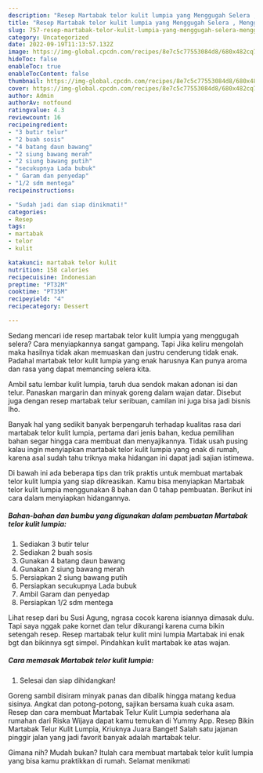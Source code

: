 ```yaml
---
description: "Resep Martabak telor kulit lumpia yang Menggugah Selera , Menggugah Selera"
title: "Resep Martabak telor kulit lumpia yang Menggugah Selera , Menggugah Selera"
slug: 757-resep-martabak-telor-kulit-lumpia-yang-menggugah-selera-menggugah-selera
category: Uncategorized
date: 2022-09-19T11:13:57.132Z
image: https://img-global.cpcdn.com/recipes/8e7c5c77553084d8/680x482cq70/martabak-telor-kulit-lumpia-foto-resep-utama.jpg
hideToc: false
enableToc: true
enableTocContent: false
thumbnail: https://img-global.cpcdn.com/recipes/8e7c5c77553084d8/680x482cq70/martabak-telor-kulit-lumpia-foto-resep-utama.jpg
cover: https://img-global.cpcdn.com/recipes/8e7c5c77553084d8/680x482cq70/martabak-telor-kulit-lumpia-foto-resep-utama.jpg
author: Admin
authorAv: notfound
ratingvalue: 4.3
reviewcount: 16
recipeingredient:
- "3 butir telur"
- "2 buah sosis"
- "4 batang daun bawang"
- "2 siung bawang merah"
- "2 siung bawang putih"
- "secukupnya Lada bubuk"
- " Garam dan penyedap"
- "1/2 sdm mentega"
recipeinstructions:

- "Sudah jadi dan siap dinikmati!"
categories:
- Resep
tags:
- martabak
- telor
- kulit

katakunci: martabak telor kulit 
nutrition: 158 calories
recipecuisine: Indonesian
preptime: "PT32M"
cooktime: "PT35M"
recipeyield: "4"
recipecategory: Dessert

---
```



Sedang mencari ide resep martabak telor kulit lumpia yang menggugah selera? Cara menyiapkannya sangat gampang. Tapi Jika keliru mengolah maka hasilnya tidak akan memuaskan dan justru cenderung tidak enak. Padahal martabak telor kulit lumpia yang enak harusnya Kan punya aroma dan rasa yang dapat memancing selera kita.


Ambil satu lembar kulit lumpia, taruh dua sendok makan adonan isi dan telur. Panaskan margarin dan minyak goreng dalam wajan datar. Disebut juga dengan resep martabak telur seribuan, camilan ini juga bisa jadi bisnis lho.

Banyak hal yang sedikit banyak berpengaruh terhadap kualitas rasa dari martabak telor kulit lumpia, pertama dari jenis bahan, kedua pemilihan bahan segar hingga cara membuat dan menyajikannya. Tidak usah pusing kalau ingin menyiapkan martabak telor kulit lumpia yang enak di rumah, karena asal sudah tahu triknya maka hidangan ini dapat jadi sajian istimewa.


Di bawah ini ada beberapa tips dan trik praktis untuk membuat martabak telor kulit lumpia yang siap dikreasikan. Kamu bisa menyiapkan Martabak telor kulit lumpia menggunakan 8 bahan dan 0 tahap pembuatan. Berikut ini cara dalam menyiapkan hidangannya.

<!--inarticleads1-->

##### Bahan-bahan dan bumbu yang digunakan dalam pembuatan Martabak telor kulit lumpia:

1. Sediakan 3 butir telur
1. Sediakan 2 buah sosis
1. Gunakan 4 batang daun bawang
1. Gunakan 2 siung bawang merah
1. Persiapkan 2 siung bawang putih
1. Persiapkan secukupnya Lada bubuk
1. Ambil  Garam dan penyedap
1. Persiapkan 1/2 sdm mentega


Lihat resep dari bu Susi Agung, ngrasa cocok karena isiannya dimasak dulu. Tapi saya nggak pake kornet dan telur dikurangi karena cuma bikin setengah resep. Resep martabak telur kulit mini lumpia Martabak ini enak bgt dan bikinnya sgt simpel. Pindahkan kulit martabak ke atas wajan. 

<!--inarticleads2-->

##### Cara memasak Martabak telor kulit lumpia:


1. Selesai dan siap dihidangkan!

Goreng sambil disiram minyak panas dan dibalik hingga matang kedua sisinya. Angkat dan potong-potong, sajikan bersama kuah cuka asam. Resep dan cara membuat Martabak Telur Kulit Lumpia sederhana ala rumahan dari Riska Wijaya dapat kamu temukan di Yummy App. Resep Bikin Martabak Telur Kulit Lumpia, Kriuknya Juara Banget! Salah satu jajanan pinggir jalan yang jadi favorit banyak adalah martabak telur. 

Gimana nih? Mudah bukan? Itulah cara membuat martabak telor kulit lumpia yang bisa kamu praktikkan di rumah. Selamat menikmati
